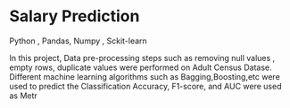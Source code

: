 # Salary Prediction

Python , Pandas, Numpy , Sckit-learn

In this project, Data pre-processing steps such as removing null values , empty rows, duplicate values were performed on Adult Census Datase. Different machine learning algorithms such as Bagging,Boosting,etc were used to predict the Classification Accuracy, F1-score, and AUC were used as Metr

